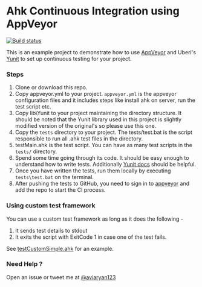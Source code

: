 # Ahk Continuous Integration using AppVeyor

[![Build status](https://ci.appveyor.com/api/projects/status/5510uj2ey77lc09i/branch/master?svg=true)](https://ci.appveyor.com/project/aviaryan/ahk-ci-example/branch/master)

This is an example project to demonstrate how to use [AppVeyor](https://www.appveyor.com/) and Uberi's [Yunit](https://github.com/Uberi/Yunit) to set up continuous testing for your project. 


### Steps

1. Clone or download this repo.
2. Copy appveyor.yml to your project. `appveyor.yml` is the appveyor configuration files and it includes steps like install ahk on server, run the test script etc.
3. Copy lib\Yunit to your project maintaining the directory structure. It should be noted that the Yunit library used in this project is slightly modified version of the original's so please use this one.
4. Copy the `tests` directory to your project. The tests/test.bat is the script responsible to run all .ahk test files in the directory. 
5. testMain.ahk is the test script. You can have as many test scripts in the `tests/` directory.
6. Spend some time going through its code. It should be easy enough to understand how to write tests. Additionally [Yunit docs](https://github.com/Uberi/Yunit) should be helpful.
7. Once you have written the tests, run them locally by executing `tests\test.bat` on the terminal.
8. After pushing the tests to GitHub, you need to sign in to [appveyor](https://www.appveyor.com/) and add the repo to start the CI process.


### Using custom test framework

You can use a custom test framework as long as it does the following -

1. It sends test details to stdout
2. It exits the script with ExitCode 1 in case one of the test fails.

See [testCustomSimple.ahk](tests/testCustomSimple.ahk) for an example.


### Need Help ?

Open an issue or tweet me at [@aviaryan123](https://twitter.com/aviaryan123)